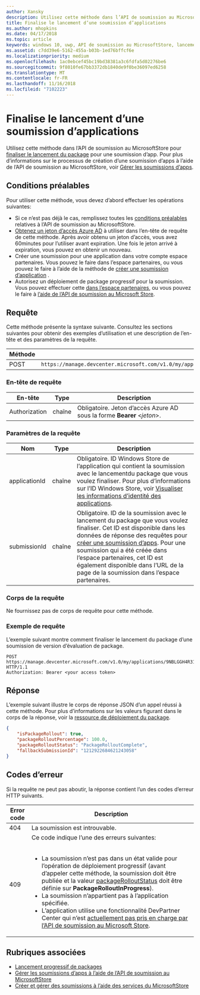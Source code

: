 ```yaml
---
author: Xansky
description: Utilisez cette méthode dans l’API de soumission au MicrosoftStore pour finaliser le lancement du package pour une soumission d’app.
title: Finalise le lancement d’une soumission d’applications
ms.author: mhopkins
ms.date: 04/17/2018
ms.topic: article
keywords: windows 10, uwp, API de soumission au MicrosoftStore, lancement du package, soumission d'application, finaliser
ms.assetid: c7dd39e6-5162-455a-b03b-1ed76bffcf6e
ms.localizationpriority: medium
ms.openlocfilehash: 1ac0ebcef45bc19bd38381a3c6fdfa5d02276be6
ms.sourcegitcommit: 9f8010fe67bb3372db1840de9f0be36097ed6258
ms.translationtype: MT
ms.contentlocale: fr-FR
ms.lasthandoff: 11/16/2018
ms.locfileid: "7102223"
---
```

# <a name="finalize-the-rollout-for-an-app-submission"></a>Finalise le lancement d’une soumission d’applications


Utilisez cette méthode dans l’API de soumission au MicrosoftStore pour [finaliser le lancement du package](../publish/gradual-package-rollout.md#completing-the-rollout) pour une soumission d’app. Pour plus d’informations sur le processus de création d’une soumission d’apps à l’aide de l’API de soumission au MicrosoftStore, voir [Gérer les soumissions d’apps](manage-app-submissions.md).

## <a name="prerequisites"></a>Conditions préalables

Pour utiliser cette méthode, vous devez d’abord effectuer les opérations suivantes:

* Si ce n’est pas déjà le cas, remplissez toutes les [conditions préalables](create-and-manage-submissions-using-windows-store-services.md#prerequisites) relatives à l’API de soumission au MicrosoftStore.
* [Obtenez un jeton d’accès Azure AD](create-and-manage-submissions-using-windows-store-services.md#obtain-an-azure-ad-access-token) à utiliser dans l’en-tête de requête de cette méthode. Après avoir obtenu un jeton d’accès, vous avez 60minutes pour l’utiliser avant expiration. Une fois le jeton arrivé à expiration, vous pouvez en obtenir un nouveau.
* Créer une soumission pour une application dans votre compte espace partenaires. Vous pouvez le faire dans l’espace partenaires, ou vous pouvez le faire à l’aide de la méthode de [créer une soumission d’application](create-an-app-submission.md) .
* Autorisez un déploiement de package progressif pour la soumission. Vous pouvez effectuer cette [dans l’espace partenaires](../publish/gradual-package-rollout.md), ou vous pouvez le faire à [l’aide de l’API de soumission au Microsoft Store](manage-app-submissions.md#manage-gradual-package-rollout).

## <a name="request"></a>Requête

Cette méthode présente la syntaxe suivante. Consultez les sections suivantes pour obtenir des exemples d’utilisation et une description de l’en-tête et des paramètres de la requête.

| Méthode | URI de la requête                                                      |
|--------|------------------------------------------------------------------|
| POST   | ```https://manage.devcenter.microsoft.com/v1.0/my/applications/{applicationId}/submissions/{submissionId}/finalizepackagerollout``` |


### <a name="request-header"></a>En-tête de requête

| En-tête        | Type   | Description                                                                 |
|---------------|--------|-----------------------------------------------------------------------------|
| Authorization | chaîne | Obligatoire. Jeton d’accès Azure AD sous la forme **Bearer** &lt;*jeton*&gt;. |


### <a name="request-parameters"></a>Paramètres de la requête

| Nom        | Type   | Description                                                                 |
|---------------|--------|-----------------------------------------------------------------------------|
| applicationId | chaîne | Obligatoire. ID Windows Store de l’application qui contient la soumission avec le lancementdu package que vous voulez finaliser. Pour plus d’informations sur l’ID Windows Store, voir [Visualiser les informations d’identité des applications](https://msdn.microsoft.com/windows/uwp/publish/view-app-identity-details).  |
| submissionId | chaîne | Obligatoire. ID de la soumission avec le lancement du package que vous voulez finaliser. Cet ID est disponible dans les données de réponse des requêtes pour [créer une soumission d’apps](create-an-app-submission.md). Pour une soumission qui a été créée dans l’espace partenaires, cet ID est également disponible dans l’URL de la page de la soumission dans l’espace partenaires.  |


### <a name="request-body"></a>Corps de la requête

Ne fournissez pas de corps de requête pour cette méthode.

### <a name="request-example"></a>Exemple de requête

L’exemple suivant montre comment finaliser le lancement du package d’une soumission de version d’évaluation de package.

```
POST https://manage.devcenter.microsoft.com/v1.0/my/applications/9NBLGGH4R315/submissions/1152921504621243680/finalizepackagerollout HTTP/1.1
Authorization: Bearer <your access token>
```

## <a name="response"></a>Réponse

L’exemple suivant illustre le corps de réponse JSON d’un appel réussi à cette méthode. Pour plus d’informations sur les valeurs figurant dans le corps de la réponse, voir la [ressource de déploiement du package](manage-app-submissions.md#package-rollout-object).

```json
{
    "isPackageRollout": true,
    "packageRolloutPercentage": 100.0,
    "packageRolloutStatus": "PackageRolloutComplete",
    "fallbackSubmissionId": "1212922684621243058"
}
```


## <a name="error-codes"></a>Codes d’erreur

Si la requête ne peut pas aboutir, la réponse contient l’un des codes d’erreur HTTP suivants.

| Error code |  Description   |
|--------|------------------|
| 404  | La soumission est introuvable. |
| 409  | Ce code indique l’une des erreurs suivantes:<br/><br/><ul><li>La soumission n’est pas dans un état valide pour l’opération de déploiement progressif (avant d’appeler cette méthode, la soumission doit être publiée et la valeur [packageRolloutStatus](manage-app-submissions.md#package-rollout-object) doit être définie sur **PackageRolloutInProgress**).</li><li>La soumission n’appartient pas à l’application spécifiée.</li><li>L’application utilise une fonctionnalité DevPartner Center qui n’est [actuellement pas pris en charge par l’API de soumission au Microsoft Store](create-and-manage-submissions-using-windows-store-services.md#not_supported).</li></ul> |   


## <a name="related-topics"></a>Rubriques associées

* [Lancement progressif de packages](../publish/gradual-package-rollout.md)
* [Gérer les soumissions d’apps à l’aide de l’API de soumission au MicrosoftStore](manage-app-submissions.md)
* [Créer et gérer des soumissions à l’aide des services du MicrosoftStore](create-and-manage-submissions-using-windows-store-services.md)
